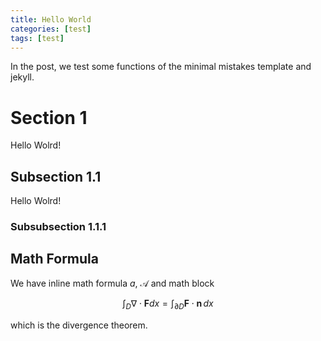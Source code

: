 ```yaml
---
title: Hello World
categories: [test]
tags: [test]
---
```

In the post, we test some functions of the minimal mistakes template and jekyll.
<!--more-->
# Section 1
Hello Wolrd!
## Subsection 1.1
Hello Wolrd!
### Subsubsection 1.1.1

## Math Formula
We have inline math formula $a$, $\mathcal{A}$ and math block

$$\int_D \nabla \cdot \mathbf{F}  d x = \int_{\partial D} \mathbf{F} \cdot \mathbf{n}\, d x $$

which is the divergence theorem.